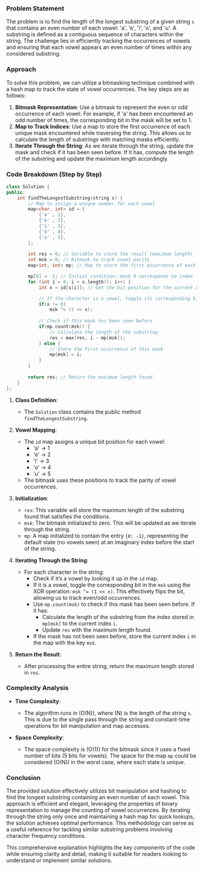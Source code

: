 
### Problem Statement
The problem is to find the length of the longest substring of a given string `s` that contains an even number of each vowel: 'a', 'e', 'i', 'o', and 'u'. A substring is defined as a contiguous sequence of characters within the string. The challenge lies in efficiently tracking the occurrences of vowels and ensuring that each vowel appears an even number of times within any considered substring.

### Approach
To solve this problem, we can utilize a bitmasking technique combined with a hash map to track the state of vowel occurrences. The key steps are as follows:
1. **Bitmask Representation**: Use a bitmask to represent the even or odd occurrence of each vowel. For example, if 'a' has been encountered an odd number of times, the corresponding bit in the mask will be set to 1.
2. **Map to Track Indices**: Use a map to store the first occurrence of each unique mask encountered while traversing the string. This allows us to calculate the length of substrings with matching masks efficiently.
3. **Iterate Through the String**: As we iterate through the string, update the mask and check if it has been seen before. If it has, compute the length of the substring and update the maximum length accordingly.

### Code Breakdown (Step by Step)

```cpp
class Solution {
public:
    int findTheLongestSubstring(string s) {
        // Map to assign a unique number for each vowel
        map<char, int> id = {
            {'a' , 1},
            {'e' , 2},
            {'i' , 3},
            {'o' , 4},
            {'u' , 5},
        };
        
        int res = 0; // Variable to store the result (maximum length)
        int msk = 0; // Bitmask to track vowel parity
        map<int, int> mp; // Map to store the first occurrence of each mask

        mp[0] = -1; // Initial condition: mask 0 corresponds to index -1
        for (int i = 0; i < s.length(); i++) {
            int x = id[s[i]]; // Get the bit position for the current character

            // If the character is a vowel, toggle its corresponding bit in the mask
            if(x != 0)
                msk ^= (1 << x);
            
            // Check if this mask has been seen before
            if(mp.count(msk)) {
                // Calculate the length of the substring
                res = max(res, i - mp[msk]);
            } else {
                // Store the first occurrence of this mask
                mp[msk] = i;
            }
        }
        
        return res; // Return the maximum length found
    }
};
```

1. **Class Definition**:
   - The `Solution` class contains the public method `findTheLongestSubstring`.

2. **Vowel Mapping**:
   - The `id` map assigns a unique bit position for each vowel: 
     - 'a' → 1
     - 'e' → 2
     - 'i' → 3
     - 'o' → 4
     - 'u' → 5
   - The bitmask uses these positions to track the parity of vowel occurrences.

3. **Initialization**:
   - `res`: This variable will store the maximum length of the substring found that satisfies the conditions.
   - `msk`: The bitmask initialized to zero. This will be updated as we iterate through the string.
   - `mp`: A map initialized to contain the entry `{0: -1}`, representing the default state (no vowels seen) at an imaginary index before the start of the string.

4. **Iterating Through the String**:
   - For each character in the string:
     - Check if it’s a vowel by looking it up in the `id` map.
     - If it is a vowel, toggle the corresponding bit in the `msk` using the XOR operation: `msk ^= (1 << x)`. This effectively flips the bit, allowing us to track even/odd occurrences.
     - Use `mp.count(msk)` to check if this mask has been seen before. If it has:
       - Calculate the length of the substring from the index stored in `mp[msk]` to the current index `i`.
       - Update `res` with the maximum length found.
     - If the mask has not been seen before, store the current index `i` in the map with the key `msk`.

5. **Return the Result**:
   - After processing the entire string, return the maximum length stored in `res`.

### Complexity Analysis
- **Time Complexity**:
  - The algorithm runs in \(O(N)\), where \(N\) is the length of the string `s`. This is due to the single pass through the string and constant-time operations for bit manipulation and map accesses.
  
- **Space Complexity**:
  - The space complexity is \(O(1)\) for the bitmask since it uses a fixed number of bits (5 bits for vowels). The space for the map `mp` could be considered \(O(N)\) in the worst case, where each state is unique.

### Conclusion
The provided solution effectively utilizes bit manipulation and hashing to find the longest substring containing an even number of each vowel. This approach is efficient and elegant, leveraging the properties of binary representation to manage the counting of vowel occurrences. By iterating through the string only once and maintaining a hash map for quick lookups, the solution achieves optimal performance. This methodology can serve as a useful reference for tackling similar substring problems involving character frequency conditions.

This comprehensive explanation highlights the key components of the code while ensuring clarity and detail, making it suitable for readers looking to understand or implement similar solutions.

